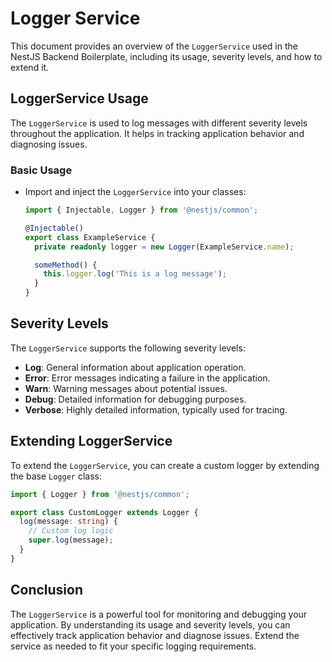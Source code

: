 # Logger Service

This document provides an overview of the `LoggerService` used in the NestJS Backend Boilerplate, including its usage, severity levels, and how to extend it.

## LoggerService Usage

The `LoggerService` is used to log messages with different severity levels throughout the application. It helps in tracking application behavior and diagnosing issues.

### Basic Usage

- Import and inject the `LoggerService` into your classes:

  ```typescript
  import { Injectable, Logger } from '@nestjs/common';

  @Injectable()
  export class ExampleService {
    private readonly logger = new Logger(ExampleService.name);

    someMethod() {
      this.logger.log('This is a log message');
    }
  }
  ```

## Severity Levels

The `LoggerService` supports the following severity levels:

- **Log**: General information about application operation.
- **Error**: Error messages indicating a failure in the application.
- **Warn**: Warning messages about potential issues.
- **Debug**: Detailed information for debugging purposes.
- **Verbose**: Highly detailed information, typically used for tracing.

## Extending LoggerService

To extend the `LoggerService`, you can create a custom logger by extending the base `Logger` class:

```typescript
import { Logger } from '@nestjs/common';

export class CustomLogger extends Logger {
  log(message: string) {
    // Custom log logic
    super.log(message);
  }
}
```

## Conclusion

The `LoggerService` is a powerful tool for monitoring and debugging your application. By understanding its usage and severity levels, you can effectively track application behavior and diagnose issues. Extend the service as needed to fit your specific logging requirements.
